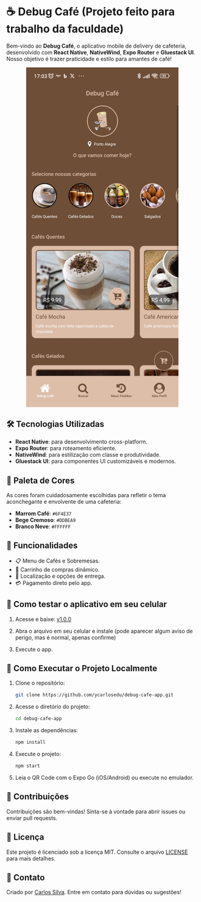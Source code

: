 # ☕ Debug Café (Projeto feito para trabalho da faculdade)

Bem-vindo ao **Debug Café**, o aplicativo mobile de delivery de cafeteria, desenvolvido com **React Native**, **NativeWind**, **Expo Router** e **Gluestack UI**.  
Nosso objetivo é trazer praticidade e estilo para amantes de café!

<img src="./assets/images/app-screenshot.jpg" width="400px" style="display: block; margin: 0 auto" />

## 🛠️ Tecnologias Utilizadas

- **React Native**: para desenvolvimento cross-platform.
- **Expo Router**: para roteamento eficiente.
- **NativeWind**: para estilização com classe e produtividade.
- **Gluestack UI**: para componentes UI customizáveis e modernos.

## 🎨 Paleta de Cores

As cores foram cuidadosamente escolhidas para refletir o tema aconchegante e envolvente de uma cafeteria:

- **Marrom Café**: `#6F4E37`
- **Bege Cremoso**: `#DDBEA9`
- **Branco Neve**: `#FFFFFF`

## 🚀 Funcionalidades

- 📋 Menu de Cafés e Sobremesas.
- 🛒 Carrinho de compras dinâmico.
- 📍 Localização e opções de entrega.
- 💳 Pagamento direto pelo app.

## 🚀 Como testar o aplicativo em seu celular

1. Acesse e baixe:
   [v1.0.0](https://github.com/ycarlosedu/debug-cafe-app/releases/download/1.0.0/debug-cafe-v.1.0.0.apk)

2. Abra o arquivo em seu celular e instale (pode aparecer algum aviso de perigo, mas é normal, apenas confirme)

3. Execute o app.

## 🔧 Como Executar o Projeto Localmente

1. Clone o repositório:
   ```bash
   git clone https://github.com/ycarlosedu/debug-cafe-app.git
   ```
2. Acesse o diretório do projeto:
   ```bash
   cd debug-cafe-app
   ```
3. Instale as dependências:
   ```bash
   npm install
   ```
4. Execute o projeto:
   ```bash
   npm start
   ```
5. Leia o QR Code com o Expo Go (iOS/Android) ou execute no emulador.

## 🤝 Contribuições

Contribuições são bem-vindas! Sinta-se à vontade para abrir issues ou enviar pull requests.

## 📄 Licença

Este projeto é licenciado sob a licença MIT. Consulte o arquivo [LICENSE](./LICENSE) para mais detalhes.

## 💌 Contato

Criado por [Carlos Silva](https://www.linkedin.com/in/silvacarlosoliveira/). Entre em contato para dúvidas ou sugestões!
